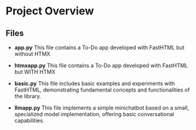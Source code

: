 # Project Overview

## Files

- **app.py**
  This file contains a To-Do app developed with FastHTML but without HTMX

- **htmxapp.py**
  This file contains a To-Do app developed with FastHTML but WITH HTMX

- **basic.py**
  This file includes basic examples and experiments with FastHTML, demonstrating fundamental concepts and functionalities of the library.

- **llmapp.py**
  This file implements a simple minichatbot based on a small, specialized model implementation, offering basic conversational capabilities.
